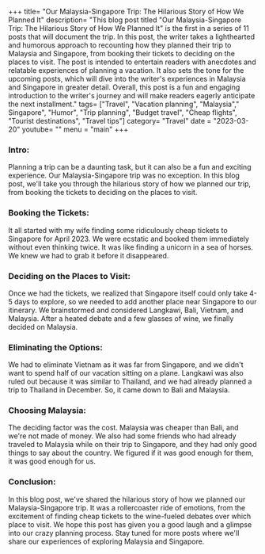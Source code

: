 +++
title= "Our Malaysia-Singapore Trip: The Hilarious Story of How We Planned It"
description= "This blog post titled "Our Malaysia-Singapore Trip: The Hilarious Story of How We Planned It" is the first in a series of 11 posts that will document the trip. In this post, the writer takes a lighthearted and humorous approach to recounting how they planned their trip to Malaysia and Singapore, from booking their tickets to deciding on the places to visit. The post is intended to entertain readers with anecdotes and relatable experiences of planning a vacation. It also sets the tone for the upcoming posts, which will dive into the writer's experiences in Malaysia and Singapore in greater detail. Overall, this post is a fun and engaging introduction to the writer's journey and will make readers eagerly anticipate the next installment."
tags= ["Travel", "Vacation planning", "Malaysia"," Singapore", "Humor", "Trip planning", "Budget travel", "Cheap flights", "Tourist destinations", "Travel tips"]
category= "Travel"
date = "2023-03-20"
youtube= ""
menu = "main"
+++

### Intro:
Planning a trip can be a daunting task, but it can also be a fun and exciting experience. Our Malaysia-Singapore trip was no exception. In this blog post, we'll take you through the hilarious story of how we planned our trip, from booking the tickets to deciding on the places to visit.

### Booking the Tickets:
It all started with my wife finding some ridiculously cheap tickets to Singapore for April 2023. We were ecstatic and booked them immediately without even thinking twice. It was like finding a unicorn in a sea of horses. We knew we had to grab it before it disappeared.

### Deciding on the Places to Visit:
Once we had the tickets, we realized that Singapore itself could only take 4-5 days to explore, so we needed to add another place near Singapore to our itinerary. We brainstormed and considered Langkawi, Bali, Vietnam, and Malaysia. After a heated debate and a few glasses of wine, we finally decided on Malaysia.

### Eliminating the Options:
We had to eliminate Vietnam as it was far from Singapore, and we didn't want to spend half of our vacation sitting on a plane. Langkawi was also ruled out because it was similar to Thailand, and we had already planned a trip to Thailand in December. So, it came down to Bali and Malaysia.

### Choosing Malaysia:
The deciding factor was the cost. Malaysia was cheaper than Bali, and we're not made of money. We also had some friends who had already traveled to Malaysia while on their trip to Singapore, and they had only good things to say about the country. We figured if it was good enough for them, it was good enough for us.

### Conclusion:
In this blog post, we've shared the hilarious story of how we planned our Malaysia-Singapore trip. It was a rollercoaster ride of emotions, from the excitement of finding cheap tickets to the wine-fueled debates over which place to visit. We hope this post has given you a good laugh and a glimpse into our crazy planning process. Stay tuned for more posts where we'll share our experiences of exploring Malaysia and Singapore.


